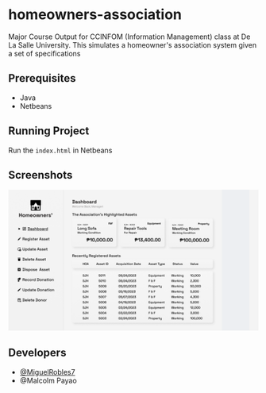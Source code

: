 # homeowners-association
Major Course Output for CCINFOM (Information Management) class at De La Salle University. This simulates a homeowner's association system given a set of specifications

## **Prerequisites**
- Java
- Netbeans

## **Running Project**
Run the `index.html` in Netbeans

## Screenshots

![App Screenshot](https://github.com/MiguelRobles7/homeowners-association/blob/main/screenshots/dashboard.png)

## Developers

- [@MiguelRobles7](https://github.com/MiguelRobles7)
- @Malcolm Payao
